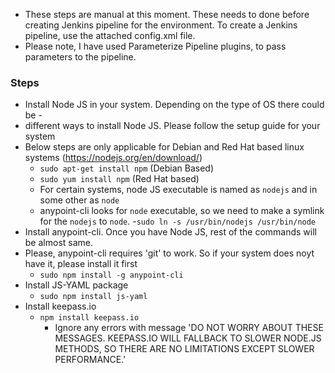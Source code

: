 * These steps are manual at this moment. These needs to done before creating Jenkins pipeline for the environment. To create a Jenkins pipeline, use the attached config.xml file.
* Please note, I have used Parameterize Pipeline plugins, to pass parameters to the pipeline.

### Steps
- Install Node JS in your system. Depending on the type of OS there could be -
- different ways to install Node JS. Please follow the setup guide for your system
- Below steps are only applicable for Debian and Red Hat based linux systems (https://nodejs.org/en/download/)
  - `sudo apt-get install npm` (Debian Based)
  - `sudo yum install npm` (Red Hat based)
  - For certain systems, node JS executable is named as `nodejs` and in some other as `node`
  - anypoint-cli looks for `node` executable, so we need to make a symlink for the `nodejs` to `node`.
      -`sudo ln -s /usr/bin/nodejs /usr/bin/node`
- Install anypoint-cli. Once you have Node JS, rest of the commands will be almost same.
- Please, anypoint-cli requires 'git' to work. So if your system does noyt have it, please install it first
  - `sudo npm install -g anypoint-cli`
- Install JS-YAML package
  - `sudo npm install js-yaml`
- Install keepass.io
    - `npm install keepass.io`
        - Ignore any errors with message 'DO NOT WORRY ABOUT THESE MESSAGES. KEEPASS.IO WILL FALLBACK TO SLOWER NODE.JS METHODS, SO THERE ARE NO LIMITATIONS EXCEPT SLOWER PERFORMANCE.'